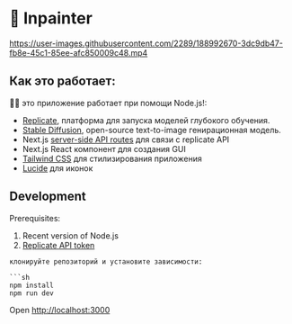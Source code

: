 # 🎨 Inpainter

https://user-images.githubusercontent.com/2289/188992670-3dc9db47-fb8e-45c1-85ee-afc850009c48.mp4

## Как это работает:

🐢🚀 это приложение работает при помощи Node.js!:

- [Replicate](https://replicate.com/), платформа для запуска моделей глубокого обучения.
- [Stable Diffusion](https://replicate.com/stability-ai/stable-diffusion), open-source text-to-image генирационная модель.
- Next.js [server-side API routes](pages/api) для связи с replicate API
- Next.js React компонент для создания GUI
- [Tailwind CSS](https://tailwindcss.com/) для стилизирования приложения
- [Lucide](https://lucide.dev/) для иконок

## Development

Prerequisites:

1. Recent version of Node.js
2. [Replicate API token](https://replicate.com/account)
```
клонируйте репозиторий и установите зависимости:

```sh
npm install
npm run dev
```

Open [http://localhost:3000](http://localhost:3000)
